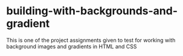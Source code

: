 # building-with-backgrounds-and-gradient
This is one of the project assignments given to test for working with background images and gradients in HTML and CSS
